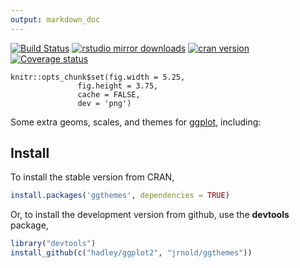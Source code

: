 ```yaml
---
output: markdown_doc
---
```


[![Build Status](https://travis-ci.org/jrnold/ggthemes.svg?branch=master)](https://travis-ci.org/jrnold/ggthemes)
[![rstudio mirror downloads](http://cranlogs.r-pkg.org/badges/ggthemes)](https://github.com/metacran/cranlogs.app)
[![cran version](http://www.r-pkg.org/badges/version/ggthemes)](http://cran.rstudio.com/web/packages/ggthemes)
[![Coverage status](https://codecov.io/gh/jrnold/ggthemes/branch/master/graph/badge.svg)](https://codecov.io/github/jrnold/ggthemes?branch=master)

```{r header,echo=FALSE,results='hide'}
knitr::opts_chunk$set(fig.width = 5.25,
               fig.height = 3.75,
               cache = FALSE,
               dev = 'png')
```

Some extra geoms, scales, and themes for
[ggplot](http://ggplot2.org), including:


## Install 

To install the stable version from CRAN,

```r
install.packages('ggthemes', dependencies = TRUE)
```

Or, to install the development version from github, use the
**devtools** package,

```r
library("devtools")
install_github(c("hadley/ggplot2", "jrnold/ggthemes"))
```
